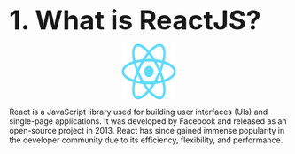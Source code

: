 <font size="8"><b>1. What is ReactJS?</b></font> <br />
<p align="center">
<img src="image.png" alt="logo" width="100" height="100" style="display: flex">
</p>
 React is a JavaScript library used for building user interfaces (UIs) and single-page applications. It was developed by Facebook and released as an open-source project in 2013. React has since gained immense popularity in the developer community due to its efficiency, flexibility, and performance.